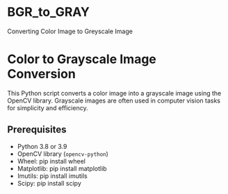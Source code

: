 # BGR_to_GRAY
Converting Color Image to Greyscale Image 

# Color to Grayscale Image Conversion

This Python script converts a color image into a grayscale image using the OpenCV library. Grayscale images are often used in computer vision tasks for simplicity and efficiency.

## Prerequisites

- Python 3.8 or 3.9
- OpenCV library (`opencv-python`)
- Wheel: pip install wheel
- Matplotlib: pip install matplotlib
- Imutils: pip install imutils
- Scipy: pip install scipy




